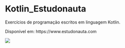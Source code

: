 # Kotlin_Estudonauta
<p>Exercícios de programação escritos em linguagem Kotlin.</p>
<p>Disponível em: https://www.estudonauta.com</p>
<p>
  <img src = "https://user-images.githubusercontent.com/49538805/71768516-5ff55400-2ef5-11ea-85f6-3fc3bd31e303.png">
</p>
